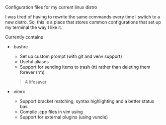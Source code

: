 Configuration files for my current linux distro

I was tired of having to rewrite the same commands every time I switch to a new distro.
So, this is a place that stores common configurations that set up my terminal the way I like it.

Currently contains
* .bashrc
  * Set up custom prompt (with git and venv support)
  * Useful aliases
  * Support for sending items to trash (tt) rather than deleting them forever (rm)
  > A lifesaver

* .vimrc
  * Support bracket matching, syntax highlighting and a better status bas
  * Compile .cpp files in vim using <F9>
  * Support for external plugins (using vundle)
